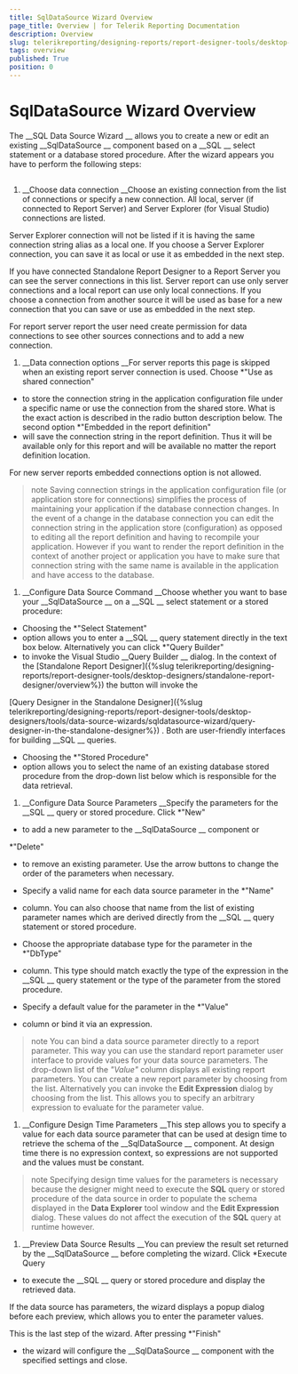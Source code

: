 ```yaml
---
title: SqlDataSource Wizard Overview
page_title: Overview | for Telerik Reporting Documentation
description: Overview
slug: telerikreporting/designing-reports/report-designer-tools/desktop-designers/tools/data-source-wizards/sqldatasource-wizard/overview
tags: overview
published: True
position: 0
---
```


# SqlDataSource Wizard Overview



The 
__SQL Data Source Wizard
__ allows you to create a new or edit an existing 
__SqlDataSource
__ component based on a 
__SQL
__ select statement or a database stored
        procedure. After the wizard appears you have to perform the following steps:
      


## 

1. __Choose data connection
__Choose an existing connection from the list of connections or specify a new connection.
              All local, server (if connected to Report Server) and Server Explorer (for Visual Studio) connections are listed.
            
Server Explorer connection will not be listed if it is having the same connection string alias as a local one.
              If you choose a Server Explorer connection, you can save it as local or use it as embedded in the next step.
            
If you have connected Standalone Report Designer to a Report Server you can see the server connections in this list.
              Server report can use only server connections and a local report can use only local connections.
              If you choose a connection from another source it will be used as base for a new connection that you
              can save or use as embedded in the next step.
            
For report server report the user need create permission for data connections 
              to see other sources connections and to add a new connection.
            


1. __Data connection options
__For server reports this page is skipped when an existing report server connection is used.
Choose 
*"Use as shared connection"
* to store the connection
              string in the application configuration file under a specific name or use the connection from the shared store. 
              What is the exact action is described in the radio button description below.
              The second option 
*"Embedded in the report definition"
* will save the connection string in the
              report definition. Thus it will be available only for this report and will be available no matter the report definition location.
            
For new server reports embedded connections option is not allowed.
            


>note Saving connection strings in the application configuration file (or application store for connections)                 simplifies the process of maintaining your                application if the database connection changes. In the event of a change in the database connection you can                edit the connection string in the application store (configuration) as opposed to editing all the report definition and                having to recompile your application. However if you want to render the report definition in the context of another                project or application you have to make sure that connection string with the same name is available in the                application and have access to the database.              


1. __Configure Data Source Command
__Choose whether you want to base your 
__SqlDataSource
__ on a 
__SQL
__              select statement or a stored procedure:
            


* Choosing the 
*"Select Statement"
* option allows you to enter a 
__SQL
__ query statement directly in the text box below. Alternatively you can click 
*"Query Builder"
* to invoke the Visual Studio 
__Query Builder
__ dialog.
                  In the context of the 
[Standalone Report Designer]({%slug telerikreporting/designing-reports/report-designer-tools/desktop-designers/standalone-report-designer/overview%})
 the button will invoke the
                  
[Query Designer in the Standalone Designer]({%slug telerikreporting/designing-reports/report-designer-tools/desktop-designers/tools/data-source-wizards/sqldatasource-wizard/query-designer-in-the-standalone-designer%})
. Both are user-friendly interfaces for building 
__SQL
__ queries.
                


* Choosing the 
*"Stored Procedure"
* option allows you to select the name of an
                  existing database stored procedure from the drop-down list below which is responsible for the data retrieval.
                


1. __Configure Data Source Parameters
__Specify the parameters for the 
__SQL
__ query or stored procedure. Click 
*"New"
* to add a new parameter to the 
__SqlDataSource
__ component or
              
*"Delete"
* to remove an existing parameter. Use the arrow buttons to change the
              order of the parameters when necessary.
            


* Specify a valid name for each data source parameter in the 
*"Name"
* column.
                  You can also choose that name from the list of existing parameter names which are derived directly from
                  the 
__SQL
__ query statement or stored procedure.
                


* Choose the appropriate database type for the parameter in the 
*"DbType"
* column.
                  This type should match exactly the type of the expression in the 
__SQL
__ query statement
                  or the type of the parameter from the stored procedure.
                


* Specify a default value for the parameter in the 
*"Value"
* column or bind it via
                  an expression.
                


>note You can bind a data source parameter directly to a report parameter. This way you can use the standard                report parameter user interface to provide values for your data source parameters. The drop-down list                of the  *"Value"*  column displays all existing report parameters. You can                create a new report parameter by choosing  *<New Report Parameter>*                 from the list. Alternatively you can invoke the  __Edit Expression__  dialog by choosing                 *<Expression>*  from the list. This allows you to specify an arbitrary                expression to evaluate for the parameter value.              


1. __Configure Design Time Parameters
__This step allows you to specify a value for each data source parameter that can be used at design time to
              retrieve the schema of the 
__SqlDataSource
__ component. At design time there is no expression context, so expressions are not supported and the values must be constant.
            


>note Specifying design time values for the parameters is necessary because the designer might need to execute the                 __SQL__  query or stored procedure of the data source in order to populate the schema                displayed in the  __Data Explorer__  tool window and the  __Edit Expression__  dialog. These values do not affect the execution of the  __SQL__  query at                runtime however.              


1. __Preview Data Source Results
__You can preview the result set returned by the 
__SqlDataSource
__ before completing the
              wizard. Click 
*Execute Query
* to execute the 
__SQL
__ query
              or stored procedure and display the retrieved data.
            
If the data source has parameters, the wizard displays a popup dialog before each preview, which allows you
              to enter the parameter values.
            
This is the last step of the wizard. After pressing 
*"Finish"
* the wizard will
              configure the 
__SqlDataSource
__ component with the specified settings and close.
            

